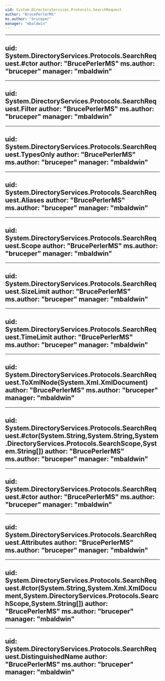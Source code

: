 ```yaml
---
uid: System.DirectoryServices.Protocols.SearchRequest
author: "BrucePerlerMS"
ms.author: "bruceper"
manager: "mbaldwin"
---
```


---
uid: System.DirectoryServices.Protocols.SearchRequest.#ctor
author: "BrucePerlerMS"
ms.author: "bruceper"
manager: "mbaldwin"
---

---
uid: System.DirectoryServices.Protocols.SearchRequest.Filter
author: "BrucePerlerMS"
ms.author: "bruceper"
manager: "mbaldwin"
---

---
uid: System.DirectoryServices.Protocols.SearchRequest.TypesOnly
author: "BrucePerlerMS"
ms.author: "bruceper"
manager: "mbaldwin"
---

---
uid: System.DirectoryServices.Protocols.SearchRequest.Aliases
author: "BrucePerlerMS"
ms.author: "bruceper"
manager: "mbaldwin"
---

---
uid: System.DirectoryServices.Protocols.SearchRequest.Scope
author: "BrucePerlerMS"
ms.author: "bruceper"
manager: "mbaldwin"
---

---
uid: System.DirectoryServices.Protocols.SearchRequest.SizeLimit
author: "BrucePerlerMS"
ms.author: "bruceper"
manager: "mbaldwin"
---

---
uid: System.DirectoryServices.Protocols.SearchRequest.TimeLimit
author: "BrucePerlerMS"
ms.author: "bruceper"
manager: "mbaldwin"
---

---
uid: System.DirectoryServices.Protocols.SearchRequest.ToXmlNode(System.Xml.XmlDocument)
author: "BrucePerlerMS"
ms.author: "bruceper"
manager: "mbaldwin"
---

---
uid: System.DirectoryServices.Protocols.SearchRequest.#ctor(System.String,System.String,System.DirectoryServices.Protocols.SearchScope,System.String[])
author: "BrucePerlerMS"
ms.author: "bruceper"
manager: "mbaldwin"
---

---
uid: System.DirectoryServices.Protocols.SearchRequest.#ctor
author: "BrucePerlerMS"
ms.author: "bruceper"
manager: "mbaldwin"
---

---
uid: System.DirectoryServices.Protocols.SearchRequest.Attributes
author: "BrucePerlerMS"
ms.author: "bruceper"
manager: "mbaldwin"
---

---
uid: System.DirectoryServices.Protocols.SearchRequest.#ctor(System.String,System.Xml.XmlDocument,System.DirectoryServices.Protocols.SearchScope,System.String[])
author: "BrucePerlerMS"
ms.author: "bruceper"
manager: "mbaldwin"
---

---
uid: System.DirectoryServices.Protocols.SearchRequest.DistinguishedName
author: "BrucePerlerMS"
ms.author: "bruceper"
manager: "mbaldwin"
---
